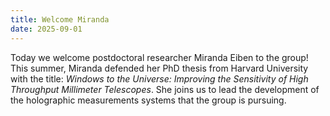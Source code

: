 ```yaml
---
title: Welcome Miranda
date: 2025-09-01
---
```

Today we welcome postdoctoral researcher Miranda Eiben to the group! This summer, Miranda defended her PhD thesis from Harvard University with the title: *Windows to the Universe: Improving the Sensitivity
of High Throughput Millimeter Telescopes*. She joins us to lead the development of the holographic measurements systems that the group is pursuing.



<!--more-->